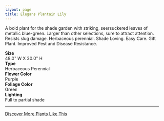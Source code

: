 ```yaml
---
layout: page
title: Elegans Plantain Lily
---
```


<div class="row">
  <div class="col-md-4">
    <div class="plant-image plant-image-large" style="background-image: url(&quot;https://s3-us-west-1.amazonaws.com/images.plantwithbloom.com/elegans_plantain_lily.jpg&quot;);"></div>
  </div>
  <div class="col-md-8">
    <div>
      <p>A bold plant for the shade garden with striking, seersuckered leaves of metallic blue-green. Larger than other selections, sure to attract attention. Resists slug damage. Herbaceous perennial. Shade Loving. Easy Care. Gift Plant. Improved Pest and Disease Resistance.</p>
      <div class="row">
        <div class="col-md-3">
          <strong>Size</strong>
        </div>
        <div class="col-md-9">48.0" W X 30.0" H</div>
      </div>
      <div class="row">
        <div class="col-md-3">
          <strong>Type</strong>
        </div>
        <div class="col-md-9">Herbaceous Perennial</div>
      </div>
      <div class="row">
        <div class="col-md-3">
          <strong>Flower Color</strong>
        </div>
        <div class="col-md-9">Purple</div>
      </div>
      <div class="row">
        <div class="col-md-3">
          <strong>Foliage Color</strong>
        </div>
        <div class="col-md-9">Green</div>
      </div>
      <div class="row">
        <div class="col-md-3">
          <strong>Lighting</strong>
        </div>
        <div class="col-md-9">Full to partial shade</div>
      </div>
    </div>
    <hr/>
    <a class="btn btn-default" href="http://app.plantwithbloom.com/search">Discover More Plants Like This</a>
  </div>
</div>